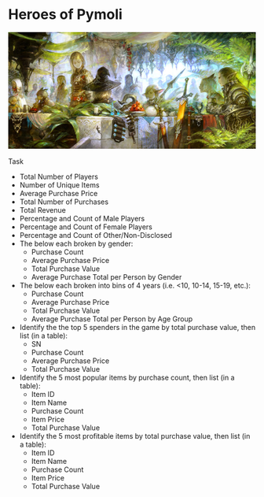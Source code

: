 # Heroes of Pymoli
![logo](/HeroesOfPymoli/images/logo.jpg)

Task
* Total Number of Players
* Number of Unique Items
* Average Purchase Price
* Total Number of Purchases
* Total Revenue
* Percentage and Count of Male Players
* Percentage and Count of Female Players
* Percentage and Count of Other/Non-Disclosed
* The below each broken by gender:
  * Purchase Count
  * Average Purchase Price
  * Total Purchase Value
  * Average Purchase Total per Person by Gender
* The below each broken into bins of 4 years (i.e. <10, 10-14, 15-19, etc.):
  * Purchase Count
  * Average Purchase Price
  * Total Purchase Value
  * Average Purchase Total per Person by Age Group
* Identify the the top 5 spenders in the game by total purchase value, then list (in a table):
  * SN
  * Purchase Count
  * Average Purchase Price
  * Total Purchase Value
* Identify the 5 most popular items by purchase count, then list (in a table):
  * Item ID
  * Item Name
  * Purchase Count
  * Item Price
  * Total Purchase Value
* Identify the 5 most profitable items by total purchase value, then list (in a table):
  * Item ID
  * Item Name
  * Purchase Count
  * Item Price
  * Total Purchase Value
